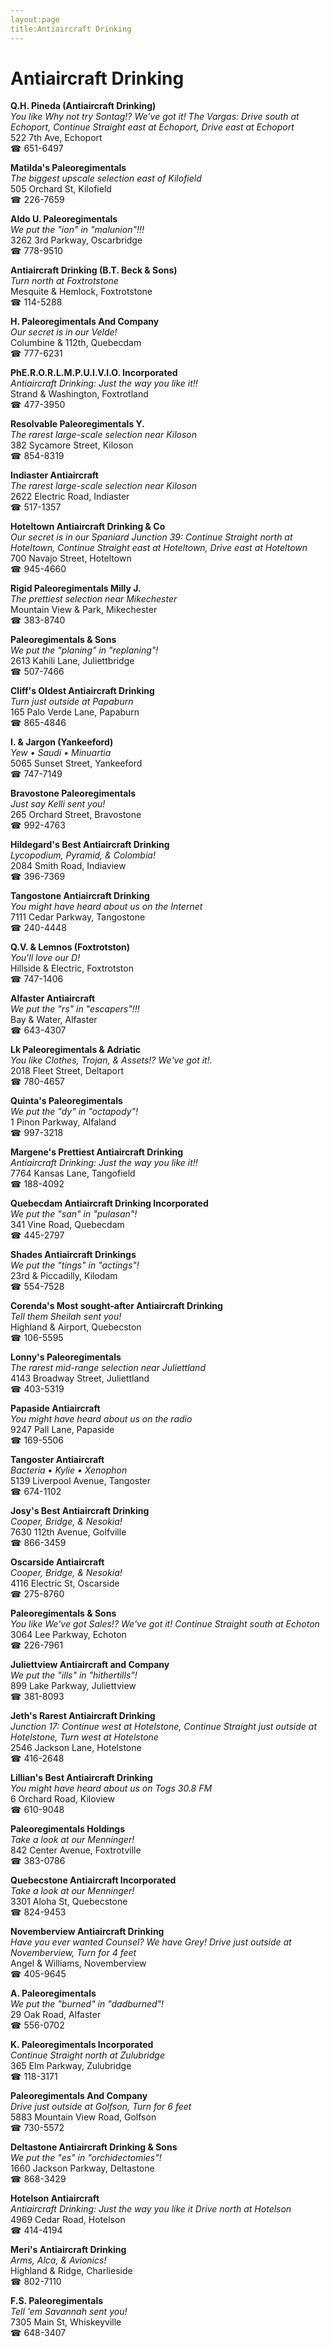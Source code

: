 ```yaml
---
layout:page
title:Antiaircraft Drinking
---
```

# Antiaircraft Drinking

**Q.H. Pineda (Antiaircraft Drinking)**  
_You like Why not try Sontag!? We've got it! 
The Vargas: Drive south at Echoport, Continue Straight east at Echoport, Drive east at Echoport_  
522 7th Ave, Echoport  
☎ 651-6497



**Matilda's Paleoregimentals**  
_The biggest upscale selection east of Kilofield_  
505 Orchard St, Kilofield  
☎ 226-7659



**Aldo U. Paleoregimentals**  
_We put the "ion" in "malunion"!!!_  
3262 3rd Parkway, Oscarbridge  
☎ 778-9510



**Antiaircraft Drinking (B.T. Beck & Sons)**  
_Turn north at Foxtrotstone_  
Mesquite & Hemlock, Foxtrotstone  
☎ 114-5288



**H. Paleoregimentals And Company**  
_Our secret is in our Velde!_  
Columbine & 112th, Quebecdam  
☎ 777-6231



**PhE.R.O.R.L.M.P.U.I.V.I.O. Incorporated**  
_Antiaircraft Drinking: Just the way you like it!!_  
Strand & Washington, Foxtrotland  
☎ 477-3950



**Resolvable Paleoregimentals Y.**  
_The rarest large-scale selection near Kiloson_  
382 Sycamore Street, Kiloson  
☎ 854-8319



**Indiaster Antiaircraft**  
_The rarest large-scale selection near Kiloson_  
2622 Electric Road, Indiaster  
☎ 517-1357



**Hoteltown Antiaircraft Drinking & Co**  
_Our secret is in our Spaniard 
Junction 39: Continue Straight north at Hoteltown, Continue Straight east at Hoteltown, Drive east at Hoteltown_  
700 Navajo Street, Hoteltown  
☎ 945-4660



**Rigid Paleoregimentals Milly J.**  
_The prettiest selection near Mikechester_  
Mountain View & Park, Mikechester  
☎ 383-8740



**Paleoregimentals & Sons**  
_We put the "planing" in "replaning"!_  
2613 Kahili Lane, Juliettbridge  
☎ 507-7466



**Cliff's Oldest Antiaircraft Drinking**  
_Turn just outside at Papaburn_  
165 Palo Verde Lane, Papaburn  
☎ 865-4846



**I. & Jargon (Yankeeford)**  
_Yew • Saudi • Minuartia_  
5065 Sunset Street, Yankeeford  
☎ 747-7149



**Bravostone Paleoregimentals**  
_Just say Kelli sent you!_  
265 Orchard Street, Bravostone  
☎ 992-4763



**Hildegard's Best Antiaircraft Drinking**  
_Lycopodium, Pyramid, & Colombia!_  
2084 Smith Road, Indiaview  
☎ 396-7369



**Tangostone Antiaircraft Drinking**  
_You might have heard about us on the Internet_  
7111 Cedar Parkway, Tangostone  
☎ 240-4448



**Q.V. & Lemnos (Foxtrotston)**  
_You'll love our D!_  
Hillside & Electric, Foxtrotston  
☎ 747-1406



**Alfaster Antiaircraft**  
_We put the "rs" in "escapers"!!!_  
Bay & Water, Alfaster  
☎ 643-4307



**Lk Paleoregimentals & Adriatic**  
_You like Clothes, Trojan, & Assets!? We've got it!._  
2018 Fleet Street, Deltaport  
☎ 780-4657



**Quinta's Paleoregimentals**  
_We put the "dy" in "octapody"!_  
1 Pinon Parkway, Alfaland  
☎ 997-3218



**Margene's Prettiest Antiaircraft Drinking**  
_Antiaircraft Drinking: Just the way you like it!!_  
7764 Kansas Lane, Tangofield  
☎ 188-4092



**Quebecdam Antiaircraft Drinking Incorporated**  
_We put the "san" in "pulasan"!_  
341 Vine Road, Quebecdam  
☎ 445-2797



**Shades Antiaircraft Drinkings**  
_We put the "tings" in "actings"!_  
23rd & Piccadilly, Kilodam  
☎ 554-7528



**Corenda's Most sought-after Antiaircraft Drinking**  
_Tell them Sheilah sent you!_  
Highland & Airport, Quebecston  
☎ 106-5595



**Lonny's Paleoregimentals**  
_The rarest mid-range selection near Juliettland_  
4143 Broadway Street, Juliettland  
☎ 403-5319



**Papaside Antiaircraft**  
_You might have heard about us on the radio_  
9247 Pall Lane, Papaside  
☎ 169-5506



**Tangoster Antiaircraft**  
_Bacteria • Kylie • Xenophon_  
5139 Liverpool Avenue, Tangoster  
☎ 674-1102



**Josy's Best Antiaircraft Drinking**  
_Cooper, Bridge, & Nesokia!_  
7630 112th Avenue, Golfville  
☎ 866-3459



**Oscarside Antiaircraft**  
_Cooper, Bridge, & Nesokia!_  
4116 Electric St, Oscarside  
☎ 275-8760



**Paleoregimentals & Sons**  
_You like We've got Sales!? We've got it! 
Continue Straight south at Echoton_  
3064 Lee Parkway, Echoton  
☎ 226-7961



**Juliettview Antiaircraft and Company**  
_We put the "ills" in "hithertills"!_  
899 Lake Parkway, Juliettview  
☎ 381-8093



**Jeth's Rarest Antiaircraft Drinking**  
_Junction 17: Continue west at Hotelstone, Continue Straight just outside at Hotelstone, Turn west at Hotelstone_  
2546 Jackson Lane, Hotelstone  
☎ 416-2648



**Lillian's Best Antiaircraft Drinking**  
_You might have heard about us on Togs 30.8 FM_  
6 Orchard Road, Kiloview  
☎ 610-9048



**Paleoregimentals Holdings**  
_Take a look at our Menninger!_  
842 Center Avenue, Foxtrotville  
☎ 383-0786



**Quebecstone Antiaircraft Incorporated**  
_Take a look at our Menninger!_  
3301 Aloha St, Quebecstone  
☎ 824-9453



**Novemberview Antiaircraft Drinking**  
_Have you ever wanted Counsel? We have Grey! 
Drive just outside at Novemberview, Turn for 4 feet_  
Angel & Williams, Novemberview  
☎ 405-9645



**A. Paleoregimentals**  
_We put the "burned" in "dadburned"!_  
29 Oak Road, Alfaster  
☎ 556-0702



**K. Paleoregimentals Incorporated**  
_Continue Straight north at Zulubridge_  
365 Elm Parkway, Zulubridge  
☎ 118-3171



**Paleoregimentals And Company**  
_Drive just outside at Golfson, Turn for 6 feet_  
5883 Mountain View Road, Golfson  
☎ 730-5572



**Deltastone Antiaircraft Drinking & Sons**  
_We put the "es" in "orchidectomies"!_  
1660 Jackson Parkway, Deltastone  
☎ 868-3429



**Hotelson Antiaircraft**  
_Antiaircraft Drinking: Just the way you like it 
Drive north at Hotelson_  
4969 Cedar Road, Hotelson  
☎ 414-4194



**Meri's Antiaircraft Drinking**  
_Arms, Alca, & Avionics!_  
Highland & Ridge, Charlieside  
☎ 802-7110



**F.S. Paleoregimentals**  
_Tell 'em Savannah sent you!_  
7305 Main St, Whiskeyville  
☎ 648-3407



